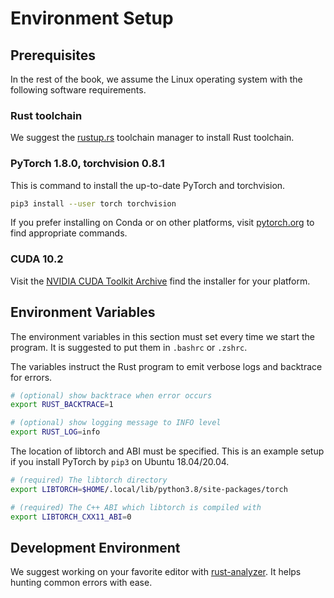 # Environment Setup

## Prerequisites

In the rest of the book, we assume the Linux operating system with the following software requirements.

### Rust toolchain

We suggest the [rustup.rs](https://rustup.rs/) toolchain manager to install Rust toolchain.

### PyTorch 1.8.0, torchvision 0.8.1

This is command to install the up-to-date PyTorch and torchvision.

```sh
pip3 install --user torch torchvision
```

If you prefer installing on Conda or on other platforms, visit [pytorch.org](https://pytorch.org/) to find appropriate commands.

### CUDA 10.2

Visit the [NVIDIA CUDA Toolkit Archive](https://developer.nvidia.com/cuda-toolkit-archive) find the installer for your platform.

## Environment Variables

The environment variables in this section must set every time we start the program. It is suggested to put them in `.bashrc` or `.zshrc`.

The variables instruct the Rust program to emit verbose logs and backtrace for errors.

```sh
# (optional) show backtrace when error occurs
export RUST_BACKTRACE=1

# (optional) show logging message to INFO level
export RUST_LOG=info
```

The location of libtorch and ABI must be specified. This is an example setup if you install PyTorch by `pip3` on Ubuntu 18.04/20.04.

```sh
# (required) The libtorch directory
export LIBTORCH=$HOME/.local/lib/python3.8/site-packages/torch

# (required) The C++ ABI which libtorch is compiled with
export LIBTORCH_CXX11_ABI=0
```


## Development Environment

We suggest working on your favorite editor with [rust-analyzer](https://rust-analyzer.github.io/manual.html). It helps hunting common errors with ease.

